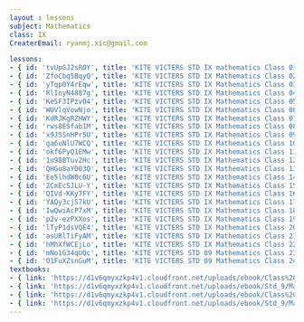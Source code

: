 ```yaml
--- 
layout : lessons 
subject: Mathematics
class: IX
CreaterEmail: ryanmj.xic@gmail.com

lessons: 
- { id: 'tvUpGJ2sROY', title: 'KITE VICTERS STD IX mathematics Class 01 (First Bell-ഫസ്റ്റ് ബെല്‍)' }
- { id: 'ZfoCbq5BqyQ', title: 'KITE VICTERS STD IX Mathematics Class 02 (First Bell-ഫസ്റ്റ് ബെല്‍)' }
- { id: 'yTqp0Y4rEqw', title: 'KITE VICTERS STD IX Mathematics Class 03 (First Bell-ഫസ്റ്റ് ബെല്‍)' }
- { id: 'RlInyN4887g', title: 'KITE VICTERS STD IX Mathematics Class 04 (First Bell-ഫസ്റ്റ് ബെല്‍)' }
- { id: 'KeSF3IPzv04', title: 'KITE VICTERS STD IX Mathematics Class 05 (First Bell-ഫസ്റ്റ് ബെല്‍)' }
- { id: 'WUVlqVowNjo', title: 'KITE VICTERS STD IX Mathematics Class 06 (First Bell-ഫസ്റ്റ് ബെല്‍)' }
- { id: 'KdRJKgRZHWY', title: 'KITE VICTERS STD IX Mathematics Class 07 (First Bell-ഫസ്റ്റ് ബെല്‍)' }
- { id: 'rws8ESfab1M', title: 'KITE VICTERS STD IX Mathematics Class 08 (First Bell-ഫസ്റ്റ് ബെല്‍)' }
- { id: 'x9JSSnHPr5U', title: 'KITE VICTERS STD IX Mathematics Class 09 (First Bell-ഫസ്റ്റ് ബെല്‍)' }
- { id: 'ga6uNlU7WCQ', title: 'KITE VICTERS STD IX Mathematics Class 10 (First Bell-ഫസ്റ്റ് ബെല്‍)' }
- { id: 'okf6PyQ1EMw', title: 'KITE VICTERS STD IX Mathematics Class 11 (First Bell-ഫസ്റ്റ് ബെല്‍)' }
- { id: '1u98BTuv2Hc', title: 'KITE VICTERS STD IX Mathematics Class 12 (First Bell-ഫസ്റ്റ് ബെല്‍)' }
- { id: 'QHGu8aYD03Q', title: 'KITE VICTERS STD IX Mathematics Class 13 (First Bell-ഫസ്റ്റ് ബെല്‍)' }
- { id: 'Ee5lhdW0c6U', title: 'KITE VICTERS STD IX Mathematics Class 14 (First Bell-ഫസ്റ്റ് ബെല്‍)' }
- { id: '2CmEcSJLU-Y', title: 'KITE VICTERS STD IX Mathematics Class 15 (First Bell-ഫസ്റ്റ് ബെല്‍)' }
- { id: 'QIVd-KKy7FY', title: 'KITE VICTERS STD IX Mathematics Class 16 (First Bell-ഫസ്റ്റ് ബെല്‍)' }
- { id: 'YAQy3cjS7kU', title: 'KITE VICTERS STD IX Mathematics Class 17 (First Bell-ഫസ്റ്റ് ബെല്‍)' }
- { id: 'IwQwiAcP7xM', title: 'KITE VICTERS STD IX Mathematics Class 18 (First Bell-ഫസ്റ്റ് ബെല്‍)' }
- { id: 'p2v-ezPXXos', title: 'KITE VICTERS STD IX Mathematics Class 19 (First Bell-ഫസ്റ്റ് ബെല്‍)' }
- { id: 'lTyP1dsVQE4', title: 'KITE VICTERS STD IX Mathematics Class 20 (First Bell-ഫസ്റ്റ് ബെല്‍)' }
- { id: 'asURlTiFyAM', title: 'KITE VICTERS STD IX Mathematics Class 21 (First Bell-ഫസ്റ്റ് ബെല്‍)' }
- { id: 'hMhXfWCEjLo', title: 'KITE VICTERS STD IX Mathematics Class 22 (First Bell-ഫസ്റ്റ് ബെല്‍)' }
- { id: 'mNo1G34qUQc', title: 'KITE VICTERS STD 09 Mathematics Class 23 (First Bell-ഫസ്റ്റ് ബെല്‍)' }
- { id: 'O1FuXZsnGuM', title: 'KITE VICTERS STD 09 Mathematics Class 24 (First Bell-ഫസ്റ്റ് ബെല്‍)' }
textbooks:
- { link: 'https://d1v6qmyxzkp4v1.cloudfront.net/uploads/ebook/Class%209/Maths_09_Eng_Part_01/Maths_09_Eng_Part_01.pdf', title: 'Mathematics Part -1' , medium: 'English' }
- { link: 'https://d1v6qmyxzkp4v1.cloudfront.net/uploads/ebook/Std_9/Maths-9(E)_Vol-2/Maths-9(E)_Vol-2.pdf', title: 'Mathematics Part -2' , medium: 'English' }
- { link: 'https://d1v6qmyxzkp4v1.cloudfront.net/uploads/ebook/Class%209/Maths_09_Mal_Part_01/Maths_09_Mal_Part_01.pdf', title: 'Mathematics Part -1' , medium: 'Malayalam' }
- { link: 'https://d1v6qmyxzkp4v1.cloudfront.net/uploads/ebook/Std_9/Maths-9(M)_Vol-2/Maths-9(M)_Vol-2.pdf', title: 'Mathematics Part -2' , medium: 'Malayalam' }
--- 
```

